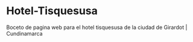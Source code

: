 # Hotel-Tisquesusa
Boceto de pagina web para el hotel tisquesusa de la ciudad de Girardot | Cundinamarca
